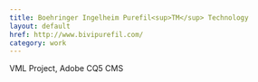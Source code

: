 ```yaml
---
title: Boehringer Ingelheim Purefil<sup>TM</sup> Technology
layout: default
href: http://www.bivipurefil.com/
category: work
---
```



VML Project, Adobe CQ5 CMS
